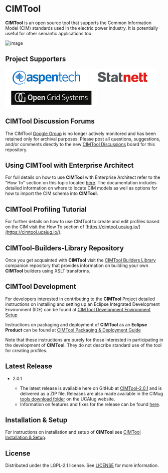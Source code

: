 # CIMTool 

**CIMTool** is an open source tool that supports the Common Information Model (CIM) standards used in the electric power industry.  It is potentially useful for other semantic applications too.

![image](https://github.com/cimug-org/CIMTool/assets/63370413/c348d882-8a7b-48a0-a953-18d62960a3a6)

## Project Supporters

[![image](docs/logos/project-supporter-aspentech-logo.gif)](https://www.aspentech.com/en/products/suites/digital-grid-management)   [![image](docs/logos/project-supporter-statnett-logo.png)](https://www.statnett.no/en/)   [![image](docs/logos/project-supporter-ogs-logo.png)](https://www.opengrid.com/)


## CIMTool Discussion Forums

The CIMTool [Google Group](https://groups.google.com/g/cimtool) is no longer actively monitored and has been retained only for archival purposes.  Please post all questions, suggestions, and/or comments directly to the new [CIMTool Discussions](https://github.com/ucaiug/CIMTool/discussions) board for this repository.

## Using CIMTool with Enterprise Architect

For full details on how to use **CIMTool** with Enterprise Architect refer to the "How To" section on this topic located [here](https://cimtool.ucaiug.io/how-to/import-cim-uml/). The documentation includes detailed information on where to locate CIM models as well as options for how to import the CIM schema into **CIMTool**.

## CIMTool Profiling Tutorial

For further details on how to use CIMTool to create and edit profiles based on the CIM visit the How To section of [https://cimtool.ucaiug.io/](https://cimtool.ucaiug.io/).

## CIMTool-Builders-Library Repository

  Once you get acquainted with **CIMTool** visit the [CIMTool Builders Library](https://cimtool-builders.ucaiug.io/) companion repository that provides information on building your own **CIMTool** builders using XSLT transforms.

## CIMTool Development

  For developers interested in contributing to the **CIMTool** Project detailed instructions on installing and setting up an Eclipse Integrated Development Environment (IDE) can be found at [CIMTool Development Environment Setup](https://cimtool.ucaiug.io/developers/dev-env-setup/)

  Instructions on packaging and deployment of **CIMTool** as an **Eclipse Product** can be  found at [CIMTool Packaging & Deployment Guide](https://cimtool.ucaiug.io/developers/package-deploy/)

  Note that these instructions are purely for those interested in participating in the development of **CIMTool**. They do not describe standard use of the tool for creating profiles.

## Latest Release

  -   2.0.1

      - The latest release is available here on GitHub at [CIMTool-2.0.1](https://github.com/ucaiug/CIMTool/releases) and is delivered as a ZIP file. Releases are also made available in the CIMug [tools download folder](https://cimug.ucaiug.org/Standards%20Artifacts/Forms/AllItems.aspx?RootFolder=%2FStandards%20Artifacts%2FUCA%20TF%20Tools&FolderCTID=0x0120001062F2F1DF27704DBB748ABBDC3B3AA2&View=%7BFEBD8EE1%2D6B40%2D42F6%2DB228%2DCCF131291FBE%7D) on the UCAIug website.
      - Information on features and fixes for the release can be found [here](https://cimtool.ucaiug.io/release-notes).

## Installation & Setup

For instructions on installation and setup of **CIMTool** see [CIMTool Installation & Setup](https://cimtool.ucaiug.io/getting-started/).

## License

  Distributed under the LGPL-2.1 license. See [LICENSE](LICENSE) for more information.

